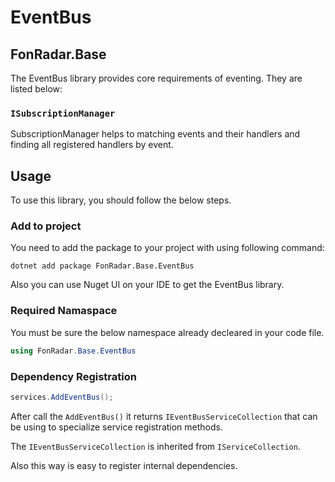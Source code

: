 # EventBus 

## **FonRadar.Base**

The EventBus library provides core requirements of eventing. They are listed below:

### `ISubscriptionManager`
SubscriptionManager helps to matching events and their handlers and finding all registered handlers by event. 

## **Usage** 

To use this library, you should follow the below steps.

### **Add to project**

You need to add the package to your project with using following command:

```
dotnet add package FonRadar.Base.EventBus
```

Also you can use Nuget UI on your IDE to get the EventBus library.

### **Required Namaspace**

You must be sure the below namespace already decleared in your code file.

```csharp
using FonRadar.Base.EventBus
```

### **Dependency Registration**

```csharp
services.AddEventBus();
```

After call the `AddEventBus()` it returns `IEventBusServiceCollection` that can be using to specialize service registration methods.

The `IEventBusServiceCollection` is inherited from `IServiceCollection`.

Also this way is easy to register internal dependencies.